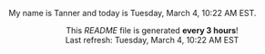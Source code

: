 My name is Tanner and today is Tuesday, March 4, 10:22 AM EST.

<p align="center">This <i>README</i> file is generated <b>every 3 hours</b>!</br>Last refresh: Tuesday, March 4, 10:22 AM EST<br /></p>
